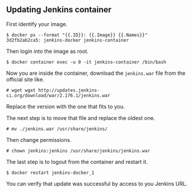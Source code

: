## Updating Jenkins container 
First identify your image.
```console
$ docker ps --format "{{.ID}}: {{.Image}} {{.Names}}"
3d2fb2ab2ca5: jenkins-docker jenkins-container
```

Then login into the image as root.
```console
$ docker container exec -u 0 -it jenkins-container /bin/bash
```

Now you are inside the container, download the `jenkins.war` file from the official site like.
```console
# wget wget http://updates.jenkins-ci.org/download/war/2.176.1/jenkins.war
```

Replace the version with the one that fits to you.

The next step is to move that file and replace the oldest one.
```console
# mv ./jenkins.war /usr/share/jenkins/
```

Then change permissions.
```console
# chown jenkins:jenkins /usr/share/jenkins/jenkins.war
```

The last step is to logout from the container and restart it.
```console
$ docker restart jenkins-docker_1
```

You can verify that update was successful by access to you Jenkins URL.